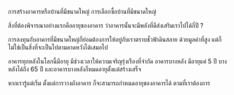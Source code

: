 การสร้างอาคารหรือบ้านที่มีขนาดใหญ่
การเลือกซื้อบ้านที่มีขนาดใหญ่

สิ่งที่ต้องพิจารณาอย่างแรกคืออายุของอาคาร ว่าอาคารนั้นจะมีพลังที่ดีส่งเสริมเราไปได้กี่ปี ?

การลงทุนกับอาคารที่มีขนาดใหญ่ก็ย่อมต้องการให้อยู่กับเราตราบชั่วฟ้าดินสลาย ด้วยมูลค่าที่สูง แต่ก็ไม่ใช่เป็นสิ่งที่จะเป็นไปตามคาดหวังได้เสมอไป

อาคารทุกหลังในโลกนี้มีอายุ มีช่วงเวลาให้ความเจริญรุ่งเรืองที่จำกัด อาคารบางหลัง มีอายุแค่ 5 ปี บางหลังได้ถึง 65 ปี และอาคารบางหลังก็หมดอายุตั้งแต่สร้างเสร็จ

หากเรารู้แต่เริ่ม ตั้งแต่การวางผังอาคาร ก็จะสามารถกำหนดอายุของอาคารได้ ตามที่เราต้องการ
